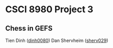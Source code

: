 # CSCI 8980 Project 3

## Chess in GEFS

Tien Dinh ([dinh0080](mailto:dinh0080@umn.edu))
Dan Shervheim ([sherv029](mailto:sherv029@umn.edu))
